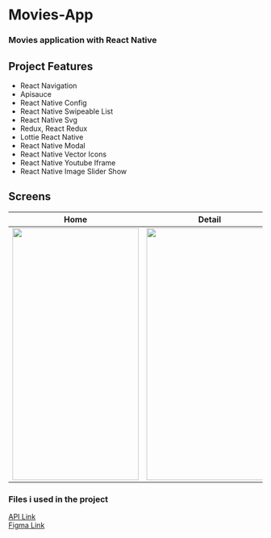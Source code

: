# Movies-App

### Movies application with React Native

## Project Features
 - React Navigation 
 - Apisauce
 - React Native Config
 - React Native Swipeable List
 - React Native Svg
 - Redux, React Redux
 - Lottie React Native
 - React Native Modal
 - React Native Vector Icons
 - React Native Youtube Iframe
 - React Native Image Slider Show
 
 ## Screens 
 
 | Home | Detail | Favorites |
| ------ | ---- | ------ |
|<img src="https://user-images.githubusercontent.com/79416442/186124794-165ce7b7-3fde-4084-b1eb-57ea0e59d096.png" width="250" height="500"/>|<img src="https://user-images.githubusercontent.com/79416442/186124921-b4f879ab-94d9-4083-8715-00c0fa6b97e2.png" width="250" height="500"/>|<img src="https://user-images.githubusercontent.com/79416442/186125082-7a3d0872-ea19-413e-912c-ddf17edf621b.png" width="250" height="500"/>|

### Files i used in the project

[API Link](https://www.themoviedb.org/)
<br/>
[Figma Link](https://www.figma.com/file/PUbLIuN9WqjmwR7tAyHVEA/VOD-Platform-App-(Community)?node-id=84%3A0)

